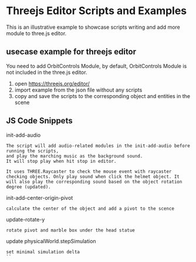 # Threejs Editor Scripts and Examples

This is an illustrative example to showcase scripts writing and add more module
to three.js editor.

## usecase example for threejs editor

You need to add OrbitControls Module, by default, OrbitControls Module is not included in the three.js editor.

1. open https://threejs.org/editor/
2. import example from the json file without any scripts
3. copy and save the scripts to the corresponding object and entities in the scene

## JS Code Snippets

init-add-audio
```
The script will add audio-related modules in the init-add-audio before running the scripts,
and play the marching music as the background sound.
It will stop play when hit stop in editor.
```

```
It uses THREE.Raycaster to check the mouse event with raycaster checking objects. Only play sound when click the helmet object. It will also play the corresponding sound based on the object rotation degree (updated).
```

init-add-center-origin-pivot
```
calculate the center of the object and add a pivot to the scence
```

update-rotate-y
```
rotate pivot and marble box under the head statue
```

update physicalWorld.stepSimulation 
```
set minimal simulation delta
``


